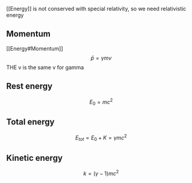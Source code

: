 [[Energy]] is not conserved with special relativity, so we need relativistic energy
## Momentum
[[Energy#Momentum]]
$$ \bar p = \gamma mv $$
THE v is the same v for gamma
## Rest energy
$$ E_0 = mc^2 $$
## Total energy
$$ E_{tot} = E_0 + K = \gamma mc^2 $$
## Kinetic energy
$$ k = (\gamma - 1)mc^2 $$
